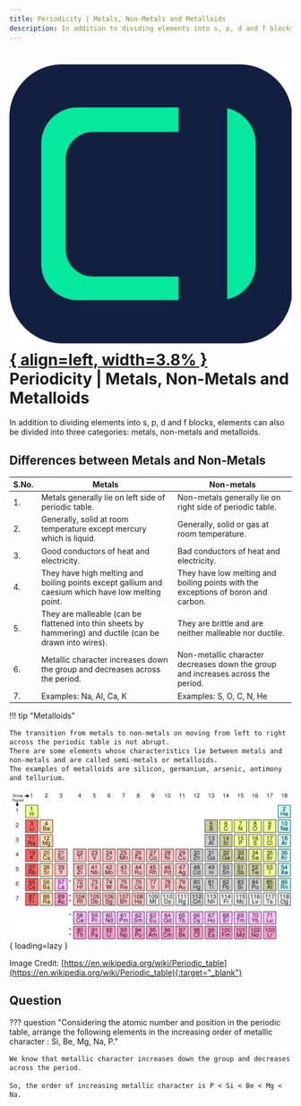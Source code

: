 ```yaml
---
title: Periodicity | Metals, Non-Metals and Metalloids
description: In addition to dividing elements into s, p, d and f blocks, elements can also be divided into three categories - metals, non-metals and metalloids.
---
```


# [![ChemistryEdu Logo](../../images/favicon.svg){ align=left, width=3.8% }](../../index.md)  Periodicity | Metals, Non-Metals and Metalloids

In addition to dividing elements into s, p, d and f blocks, elements can also be divided into three categories: metals, non-metals and metalloids.

## Differences between Metals and Non-Metals

|S.No. |	Metals                                                                                                      |   Non-metals
|------|----------------------------------------------------------------------------------------------------------------|-------------------------------------------------------------------------------------
|1.	   |    Metals generally lie on left side of periodic table.                                                        |	Non-metals generally lie on right side of periodic table.
|2.	   |    Generally, solid at room temperature except mercury which is liquid.                                        |   Generally, solid or gas at room temperature.
|3.	   |    Good conductors of heat and electricity.	                                                                |   Bad conductors of heat and electricity.
|4.	   |    They have high melting and boiling points except gallium and caesium which have low melting point.          |	They have low melting and boiling points with the exceptions of boron and carbon.
|5.	   |    They are malleable (can be flattened into thin sheets by hammering) and ductile (can be drawn into wires).  |	They are brittle and are neither malleable nor ductile.
|6.	   |    Metallic character increases down the group and decreases across the period.                                |	Non-metallic character decreases down the group and increases across the period.
|7.	   |    Examples: Na, Al, Ca, K	                                                                                    |   Examples: S, O, C, N, He

!!! tip "Metalloids"

    The transition from metals to non-metals on moving from left to right across the periodic table is not abrupt.
    There are some elements whose characteristics lie between metals and non-metals and are called semi-metals or metalloids.
    The examples of metalloids are silicon, germanium, arsenic, antimony and tellurium.

![Modern periodic table](images/modern_periodic_table.png){ loading=lazy }

Image Credit: [https://en.wikipedia.org/wiki/Periodic_table](https://en.wikipedia.org/wiki/Periodic_table){:target="_blank"}

## Question

??? question "Considering the atomic number and position in the periodic table, arrange the following elements in the increasing order of metallic character : Si, Be, Mg, Na, P."

    We know that metallic character increases down the group and decreases across the period.

    So, the order of increasing metallic character is P < Si < Be < Mg < Na.
